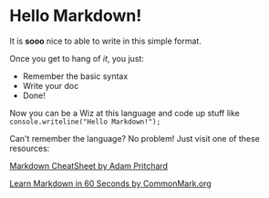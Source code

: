 # Hello Markdown!

It is **sooo** nice to able to write in this simple format.

Once you get to hang of *it*, you just:

* Remember the basic syntax
* Write your doc
* Done!

Now you can be a Wiz at this language and code up stuff like `console.writeline("Hello Markdown!");`

Can't remember the language? No problem! Just visit one of these resources:

[Markdown CheatSheet by Adam Pritchard](https://github.com/adam-p/markdown-here/wiki/Markdown-Cheatsheet)

[Learn Markdown in 60 Seconds by CommonMark.org](https://commonmark.org/help/)
